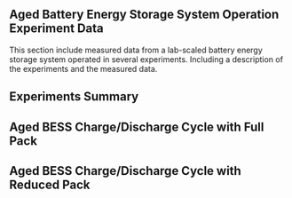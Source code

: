 ## Aged Battery Energy Storage System Operation Experiment Data


This section include measured data from a lab-scaled battery energy storage system operated in several experiments.
Including a description of the experiments and the measured data.



## Experiments Summary




## Aged BESS Charge/Discharge Cycle with Full Pack




## Aged BESS Charge/Discharge Cycle with Reduced Pack



